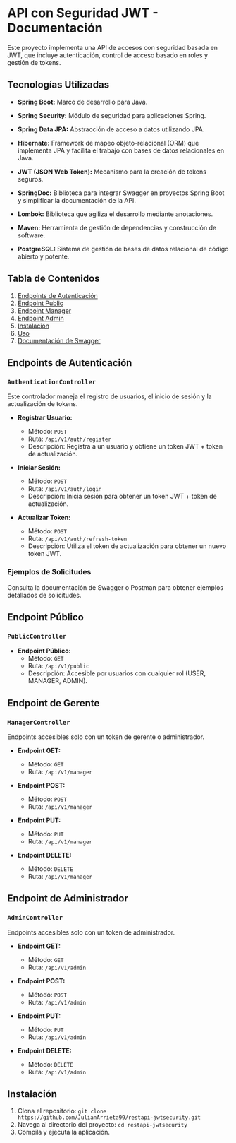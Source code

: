 # API con Seguridad JWT - Documentación

Este proyecto implementa una API de accesos con seguridad basada en JWT, que incluye autenticación, control de acceso basado en roles y gestión de tokens.

## Tecnologías Utilizadas

- **Spring Boot:** Marco de desarrollo para Java.

- **Spring Security:** Módulo de seguridad para aplicaciones Spring.

- **Spring Data JPA:** Abstracción de acceso a datos utilizando JPA.

- **Hibernate:** Framework de mapeo objeto-relacional (ORM) que implementa JPA y facilita el trabajo con bases de datos relacionales en Java.

- **JWT (JSON Web Token):** Mecanismo para la creación de tokens seguros.

- **SpringDoc:** Biblioteca para integrar Swagger en proyectos Spring Boot y simplificar la documentación de la API.

- **Lombok:** Biblioteca que agiliza el desarrollo mediante anotaciones.

- **Maven:** Herramienta de gestión de dependencias y construcción de software.

- **PostgreSQL:** Sistema de gestión de bases de datos relacional de código abierto y potente.

## Tabla de Contenidos

1. [Endpoints de Autenticación](#endpoints-de-autenticación)
2. [Endpoint Public](#endpoint-public)
3. [Endpoint Manager](#endpoint-Manager)
4. [Endpoint Admin](#endpoint-Admin)
5. [Instalación](#instalación)
6. [Uso](#uso)
7. [Documentación de Swagger](#documentación-de-swagger)

## Endpoints de Autenticación

### `AuthenticationController`

Este controlador maneja el registro de usuarios, el inicio de sesión y la actualización de tokens.

- **Registrar Usuario:**
  - Método: `POST`
  - Ruta: `/api/v1/auth/register`
  - Descripción: Registra a un usuario y obtiene un token JWT + token de actualización.

- **Iniciar Sesión:**
  - Método: `POST`
  - Ruta: `/api/v1/auth/login`
  - Descripción: Inicia sesión para obtener un token JWT + token de actualización.

- **Actualizar Token:**
  - Método: `POST`
  - Ruta: `/api/v1/auth/refresh-token`
  - Descripción: Utiliza el token de actualización para obtener un nuevo token JWT.

### Ejemplos de Solicitudes

Consulta la documentación de Swagger o Postman para obtener ejemplos detallados de solicitudes.

## Endpoint Público

### `PublicController`

- **Endpoint Público:**
  - Método: `GET`
  - Ruta: `/api/v1/public`
  - Descripción: Accesible por usuarios con cualquier rol (USER, MANAGER, ADMIN).

## Endpoint de Gerente

### `ManagerController`

Endpoints accesibles solo con un token de gerente o administrador.

- **Endpoint GET:**
  - Método: `GET`
  - Ruta: `/api/v1/manager`

- **Endpoint POST:**
  - Método: `POST`
  - Ruta: `/api/v1/manager`

- **Endpoint PUT:**
  - Método: `PUT`
  - Ruta: `/api/v1/manager`

- **Endpoint DELETE:**
  - Método: `DELETE`
  - Ruta: `/api/v1/manager`

## Endpoint de Administrador

### `AdminController`

Endpoints accesibles solo con un token de administrador.

- **Endpoint GET:**
  - Método: `GET`
  - Ruta: `/api/v1/admin`

- **Endpoint POST:**
  - Método: `POST`
  - Ruta: `/api/v1/admin`

- **Endpoint PUT:**
  - Método: `PUT`
  - Ruta: `/api/v1/admin`

- **Endpoint DELETE:**
  - Método: `DELETE`
  - Ruta: `/api/v1/admin`

## Instalación

1. Clona el repositorio: `git clone https://github.com/JulianArrieta99/restapi-jwtsecurity.git`
2. Navega al directorio del proyecto: `cd restapi-jwtsecurity`
3. Compila y ejecuta la aplicación.

